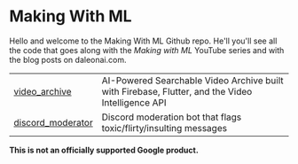 # Making With ML

Hello and welcome to the Making With ML Github repo. He'll you'll see
all the code that goes along with the _Making with ML_ YouTube series
and with the blog posts on daleonai.com.

|   |   |
|---|---|
| [video_archive](https://github.com/google/making_with_ml/tree/master/video_archive) | AI-Powered Searchable Video Archive built with Firebase, Flutter, and the Video Intelligence API |
| [discord_moderator](https://github.com/google/making_with_ml/tree/master/discord_moderator) | Discord moderation bot that flags toxic/flirty/insulting messages |




**This is not an officially supported Google product.**